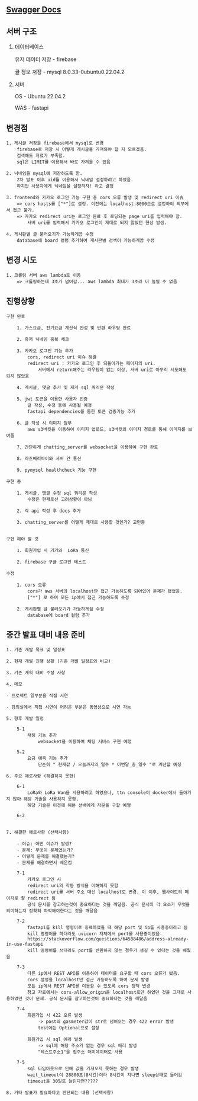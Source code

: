 ## [Swagger Docs](http://34.215.66.235:8000/docs)

## 서버 구조

1. 데이터베이스

    유저 데이터 저장 - firebase

    글 정보 저장 - mysql 8.0.33-0ubuntu0.22.04.2

2. 서버

    OS - Ubuntu 22.04.2

    WAS - fastapi


## 변경점

	1. 게시글 저장을 firebase에서 mysql로 변경
		firebase로 저장 시 어떻게 게시글을 가져와야 할 지 모르겠음.
		검색해도 자료가 부족함.
		sql은 LIMIT를 이용해서 바로 가져올 수 있음

	2. 닉네임을 mysql에 저장하도록 함.
		2차 발표 이후 uid를 이용해서 닉네임 설정하려고 하였음.
		하지만 사용자에게 닉네임을 설정하자! 라고 결정

	3. frontend와 카카오 로그인 기능 구현 중 cors 오류 발생 및 redirect uri 이슈
		=> cors hosts를 ["*"]로 설정. 이전에는 localhost:8000으로 설정하여 외부에서 접근 불가.
		=> 카카오 redirect uri는 로그인 완료 후 로딩되는 page uri를 입력해야 함.
			서버 uri를 입력해서 카카오 로그인이 제대로 되지 않았던 현상 발생.

    4. 게시판별 글 불러오기가 가능하게끔 수정
        database에 board 컬럼 추가하여 게시판별 검색이 가능하게끔 수정

## 변경 시도

    1. 크롤링 서버 aws lambda로 이동
		=> 크롤링하는데 3초가 넘어감... aws lambda 최대가 3초라 더 늘릴 수 없음
	
## 진행상황

	구현 완료

		1. 가스요금, 전기요금 계산식 완성 및 반환 라우팅 완료

		2. 유저 닉네임 중복 체크

		3. 카카오 로그인 기능 추가
			cors, redirect uri 이슈 해결
			redirect uri : 카카오 로그인 후 되돌아가는 페이지의 uri.
				서버에서 return해주는 라우팅이 없는 이상, 서버 uri로 아무리 시도해도 되지 않았음

		4. 게시글, 댓글 추가 및 제거 sql 쿼리문 작성

		5. jwt 토큰을 이용한 사용자 인증
			글 작성, 수정 등에 사용될 예정
			fastapi dependencies를 통한 토큰 검증기능 추가

		6. 글 작성 시 이미지 첨부
			aws s3버킷을 이용하여 이미지 업로드, s3버킷의 이미지 경로를 통해 이미지를 보여줌

        7. 간단하게 chatting_server를 websocket을 이용하여 구현 완료

        8. 라즈베리파이와 서버 간 통신
		
		9. pymysql healthcheck 기눙 구현
		
	구현 중

		1. 게시글, 댓글 수정 sql 쿼리문 작성
			수정은 현재로선 고려상황이 아님

		2. 각 api 작성 후 docs 추가

		3. chatting_server를 어떻게 제대로 사용할 것인가? 고민중


	구현 해야 할 것

		1. 회원가입 시 기기와  LoRa 통신

        2. firebase 구글 로그인 테스트

	수정

		1. cors 오류
			cors가 aws 서버의 localhost만 접근 가능하도록 되어있어 문제가 됐었음.
			["*"] 로 하여 모든 ip에서 접근 가능하도록 수정

        2. 게시판별 글 불러오기가 가능하게끔 수정
            database에 board 컬럼 추가


## 중간 발표 대비 내용 준비

    1. 기존 개발 목표 및 일정표

    2. 현재 개발 진행 상황 (기존 개발 일정표와 비교)

    3. 기존 계획 대비 수정 사항

    4. 데모

    - 프로젝트 일부분을 직접 시연 

    - 강의실에서 직접 시연이 어려운 부분은 동영상으로 시연 가능

    5. 향후 개발 일정

        5-1
            채팅 기능 추가
                websocket을 이용하여 채팅 서비스 구현 예정
        
        5-2
            요금 예측 기능 추가
                단순히 " 현재값 / 오늘까지의_일수 * 이번달_총_일수 "로 계산할 예정

    6. 주요 애로사항 (해결하지 못한)

        6-1
            LoRa와 LoRa Wan을 사용하려고 하였으나, ttn console이 docker에서 돌아가지 않아 해당 기술을 사용하지 못함.
            해당 기술은 이전에 해본 선배에게 자문을 구할 예쩡

        6-2
            

    7. 해결한 애로사항 (선택사항)

        - 이슈: 어떤 이슈가 발생?
        - 문제: 무엇이 문제였는가?
        - 어떻게 문제를 해결했는가?
        - 문제를 해결하면서 배운점

        7-1
            카카오 로그인 시 
            redirect uri의 작동 방식을 이해하지 못함
            redirect uri를 서버 주소 대신 localhost로 변경. 이 이후, 웹사이트의 페이지로 잘 redirect 됨
            공식 문서를 참고하는것이 중요하다는 것을 깨달음. 공식 문서의 각 요소가 무엇을 의미하는지 정확히 파악해야한다는 것을 깨달음
            
        7-2
            fastapi를 kill 명령어로 종료하였을 때 해당 port 및 ip를 사용중이라고 뜸
            kill 명령어를 하더라도 uvicorn 자체에서 port를 사용중이었음.
            https://stackoverflow.com/questions/64588486/address-already-in-use-fastapi
            kill 명령어를 쓰더라도 port를 반환하지 않는 경우가 생길 수 있다는 것을 배웠음

        7-3
            다른 ip에서 REST API를 이용하여 데이터를 요구할 때 cors 오류가 떴음. 
            cors 설정을 localhost만 접근 가능하도록 하여 문제 발생
            모든 ip에서 REST API를 이용할 수 있도록 cors 정책 변경
            참고 자료에서는 cors-allow_origin을 localhost로만 하였던 것을 그대로 사용하였던 것이 문제. 공식 문서를 참고하는것이 중요하다는 것을 깨달음

        7-4
            회원가입 시 422 오류 발생
                -> post의 gasmeter값이 str로 넘어오는 경우 422 error 발생
                test에는 Optional으로 설정

            회원가입 시 sql 에러 발생
                -> sql에 해당 주소가 없는 경우 sql 에러 발생
                "테스트주소1"을 집주소 더미데이터로 사용

        7-5
            sql 타임아웃으로 인해 값을 가져오지 못하는 경우 발생
            wait_timeout이 28800초(8시간)이라 8시간이 지나면 sleep상태로 들어감
            timeout을 30일로 늘린다면?????

    8. 기타 발표가 필요하다고 판단되는 내용 (선택사항)

